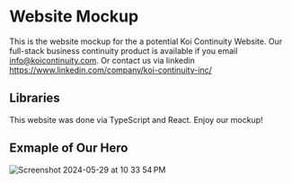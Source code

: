 # Website Mockup 

This is the website mockup for the a potential Koi Continuity Website. Our full-stack business continuity product is available if you email info@koicontinuity.com. Or contact us via linkedin https://www.linkedin.com/company/koi-continuity-inc/ <br/>

## Libraries 
This website was done via TypeScript and React. Enjoy our mockup! <br/>


## Exmaple of Our Hero 
![Screenshot 2024-05-29 at 10 33 54 PM](https://github.com/Koi-Continuity/Koi-Continuity.github.io/assets/87055387/c63f814b-45c5-4c96-98d8-1f4d55250258)
